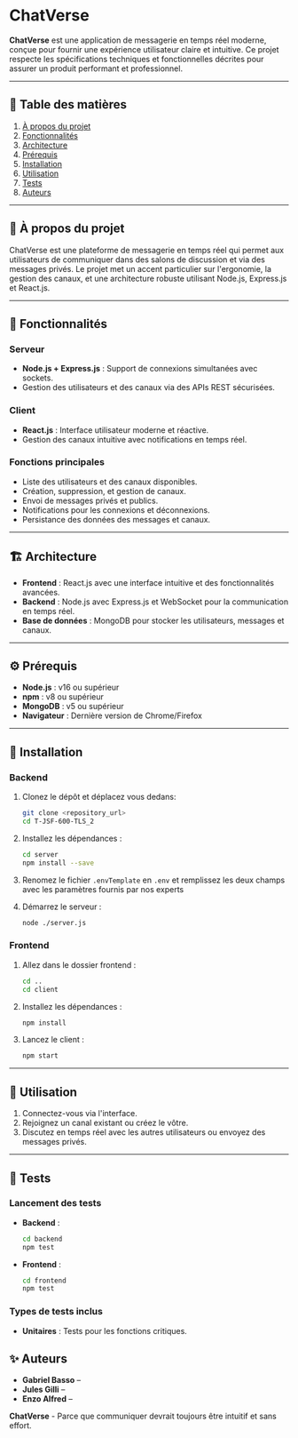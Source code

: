 # ChatVerse  

**ChatVerse** est une application de messagerie en temps réel moderne, conçue pour fournir une expérience utilisateur claire et intuitive. Ce projet respecte les spécifications techniques et fonctionnelles décrites pour assurer un produit performant et professionnel.

---

## 📝 Table des matières  
1. [À propos du projet](#-à-propos-du-projet)  
2. [Fonctionnalités](#-fonctionnalités)  
3. [Architecture](#-architecture)  
4. [Prérequis](#-prérequis)  
5. [Installation](#-installation)  
6. [Utilisation](#-utilisation)  
7. [Tests](#-tests)  
8. [Auteurs](#-auteurs)  

---

## 📖 À propos du projet  

ChatVerse est une plateforme de messagerie en temps réel qui permet aux utilisateurs de communiquer dans des salons de discussion et via des messages privés. Le projet met un accent particulier sur l'ergonomie, la gestion des canaux, et une architecture robuste utilisant Node.js, Express.js et React.js.

---

## 🌟 Fonctionnalités  

### Serveur  
- **Node.js + Express.js** : Support de connexions simultanées avec sockets.  
- Gestion des utilisateurs et des canaux via des APIs REST sécurisées.  

### Client  
- **React.js** : Interface utilisateur moderne et réactive.  
- Gestion des canaux intuitive avec notifications en temps réel.  

### Fonctions principales  
- Liste des utilisateurs et des canaux disponibles.  
- Création, suppression, et gestion de canaux.  
- Envoi de messages privés et publics.  
- Notifications pour les connexions et déconnexions.  
- Persistance des données des messages et canaux.  

---

## 🏗️ Architecture  

- **Frontend** : React.js avec une interface intuitive et des fonctionnalités avancées.  
- **Backend** : Node.js avec Express.js et WebSocket pour la communication en temps réel.  
- **Base de données** : MongoDB pour stocker les utilisateurs, messages et canaux.  

---

## ⚙️ Prérequis  

- **Node.js** : v16 ou supérieur  
- **npm** : v8 ou supérieur  
- **MongoDB** : v5 ou supérieur  
- **Navigateur** : Dernière version de Chrome/Firefox  

---

## 🚀 Installation  

### Backend  
1. Clonez le dépôt et déplacez vous dedans:  
   ```bash
   git clone <repository_url>
   cd T-JSF-600-TLS_2
   ```  
2. Installez les dépendances :  
   ```bash
   cd server
   npm install --save
   ```  
3. Renomez le fichier `.envTemplate` en `.env` et remplissez les deux champs avec les paramètres fournis par nos experts 


4. Démarrez le serveur :  
   ```bash
   node ./server.js
   ```  

### Frontend  
1. Allez dans le dossier frontend :  
   ```bash
   cd ..
   cd client
   ```  
2. Installez les dépendances :  
   ```bash
   npm install
   ```  
3. Lancez le client :  
   ```bash
   npm start
   ```  

---

## 📖 Utilisation  

1. Connectez-vous via l'interface.  
2. Rejoignez un canal existant ou créez le vôtre.  
3. Discutez en temps réel avec les autres utilisateurs ou envoyez des messages privés.  

---

## 🧪 Tests  

### Lancement des tests  
- **Backend** :  
   ```bash
   cd backend
   npm test
   ```  
- **Frontend** :  
   ```bash
   cd frontend
   npm test
   ```  

### Types de tests inclus  
- **Unitaires** : Tests pour les fonctions critiques.   


## ✨ Auteurs  

- **Gabriel Basso** –
- **Jules Gilli** –
- **Enzo Alfred** –


**ChatVerse** - Parce que communiquer devrait toujours être intuitif et sans effort. 
